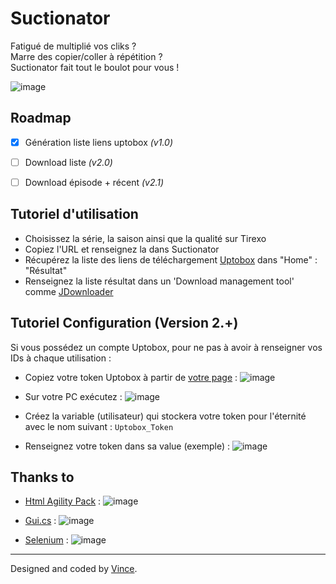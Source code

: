 # Suctionator


Fatigué de multiplié vos cliks ?   
Marre des copier/coller à répétition ?   
Suctionator fait tout le boulot pour vous !    

![image](https://user-images.githubusercontent.com/29730840/154568959-9123d496-1420-4ce4-991a-df6338623529.png)


## Roadmap

- [x] Génération liste liens uptobox *(v1.0)*
- [ ] Download liste *(v2.0)*
- [ ] Download épisode + récent  *(v2.1)*


Tutoriel d'utilisation
--------

- Choisissez la série, la saison ainsi que la qualité sur Tirexo
- Copiez l'URL et renseignez la dans Suctionator
- Récupérez la liste des liens de téléchargement [Uptobox](https://uptobox.com/) dans "Home" : "Résultat"
- Renseignez la liste résultat dans un 'Download management tool' comme [JDownloader](https://jdownloader.org/)


Tutoriel Configuration (Version 2.+)
-------------

Si vous possédez un compte Uptobox, pour ne pas à avoir à renseigner vos IDs à chaque utilisation :
- Copiez votre token Uptobox à partir de [votre page](https://uptobox.com/my_account) : ![image](https://user-images.githubusercontent.com/29730840/154539617-3420b469-4f88-4ba2-aac4-2429182ce3ce.png)

- Sur votre PC exécutez : ![image](https://user-images.githubusercontent.com/29730840/154540387-f9932392-b8fe-4d91-9cb0-99ebbc3b8cf4.png)
- Créez la variable (utilisateur) qui stockera votre token pour l'éternité avec le nom suivant : `Uptobox_Token`
- Renseignez votre token dans sa value (exemple) : ![image](https://user-images.githubusercontent.com/29730840/154545212-23f90f91-5101-414d-91b1-b408f8b65e06.png)


Thanks to
-------------

- [Html Agility Pack](https://html-agility-pack.net/) : ![image](https://user-images.githubusercontent.com/29730840/154550879-6a566478-7a5f-4f07-88b2-6ba2c1fec198.png)

- [Gui.cs](https://github.com/migueldeicaza/gui.cs) : ![image](https://user-images.githubusercontent.com/29730840/154568523-bb2215a1-ee74-4cd1-bf54-5df8a5782a1e.png)
- [Selenium](https://www.selenium.dev/) : ![image](https://user-images.githubusercontent.com/29730840/154550836-6d2aeeb5-8b27-4b79-8123-32833d2b187d.png)



------------


Designed and coded by [Vince](https://github.com/VinceGusmini).
